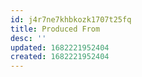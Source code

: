 ```yaml
---
id: j4r7ne7khbkozk1707t25fq
title: Produced From
desc: ''
updated: 1682221952404
created: 1682221952404
---
```

